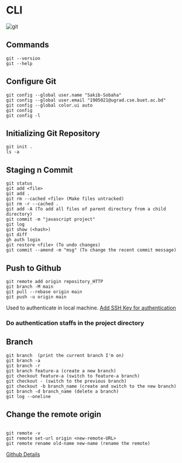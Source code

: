 # CLI

![git](https://github.com/Sakib-Sobaha/CLI/assets/67746411/d1f99a2e-3399-4e10-9fde-f2be24702260)

## Commands
```
git --version
git --help
```
## Configure Git
```
git config --global user.name "Sakib-Sobaha"
git config --global user.email "1905021@ugrad.cse.buet.ac.bd"
git config --global color.ui auto
git config
git config -l
```
## Initializing Git Repository
```
git init .
ls -a
```
## Staging n Commit
```
git status
git add <file>
git add .
git rm --cached <file> (Make files untracked)
git rm -r --cached .
git add -A (To add all files of parent directory from a child directory)
git commit -m "javascript project"
git log
git show (<hash>)
git diff
gh auth login
git restore <file> (To undo changes)
git commit --amend -m "msg" (To change the recent commit message)
```

 ## Push to Github
 ```
git remote add origin repository_HTTP
git branch -M main
git pull --rebase origin main
git push -u origin main
```
Used to authenticate in local machine. [Add SSH Key for authentication](https://docs.github.com/en/authentication/connecting-to-github-with-ssh/adding-a-new-ssh-key-to-your-github-account)


### Do authentication staffs in the project directory

## Branch
```
git branch  (print the current branch I'm on)
git branch -a
git branch -r
git branch feature-a (create a new branch)
git checkout feature-a (switch to feature-a branch)
git checkout - (switch to the previous branch)
git checkout -b branch_name (create and switch to the new branch)
git branch -d branch_name (delete a branch)
git log --oneline
```

## Change the remote origin
```

git remote -v
git remote set-url origin <new-remote-URL>
git remote rename old-name new-name (rename the remote)

```
[Github Details](https://github.com/git-guides/)



